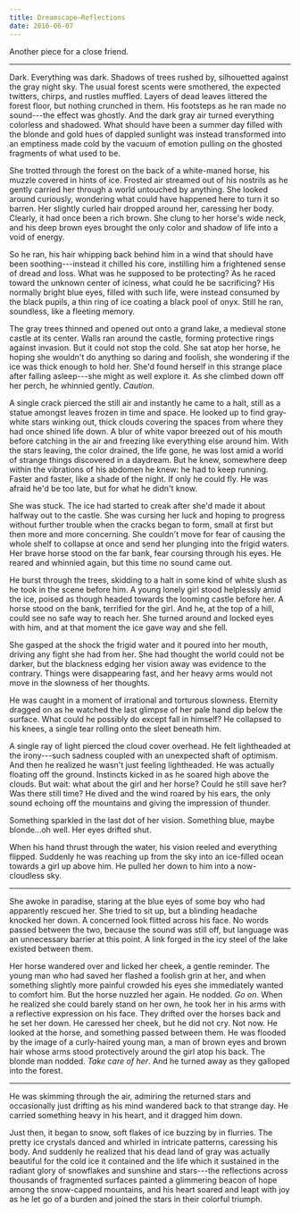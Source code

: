 ```yaml
---
title: Dreamscape—Reflections
date: 2016-06-07
---
```


Another piece for a close friend.

---

Dark. Everything was dark. Shadows of trees rushed by, silhouetted against the
gray night sky. The usual forest scents were smothered, the expected twitters,
chirps, and rustles muffled. Layers of dead leaves littered the forest floor,
but nothing crunched in them. His footsteps as he ran made no sound---the effect
was ghostly. And the dark gray air turned everything colorless and shadowed.
What should have been a summer day filled with the blonde and gold hues of
dappled sunlight was instead transformed into an emptiness made cold by the
vacuum of emotion pulling on the ghosted fragments of what used to be.

She trotted through the forest on the back of a white-maned horse, his muzzle
covered in hints of ice. Frosted air streamed out of his nostrils as he gently
carried her through a world untouched by anything. She looked around curiously,
wondering what could have happened here to turn it so barren. Her slightly
curled hair dropped around her, caressing her body. Clearly, it had once been a
rich brown. She clung to her horse's wide neck, and his deep brown eyes brought
the only color and shadow of life into a void of energy.

So he ran, his hair whipping back behind him in a wind that should have been
soothing---instead it chilled his core, instilling him a frightened sense of
dread and loss. What was he supposed to be protecting? As he raced toward the
unknown center of iciness, what could he be sacrificing? His normally bright
blue eyes, filled with such life, were instead consumed by the black pupils, a
thin ring of ice coating a black pool of onyx. Still he ran, soundless, like a
fleeting memory.

The gray trees thinned and opened out onto a grand lake, a medieval stone castle
at its center. Walls ran around the castle, forming protective rings against
invasion. But it could not stop the cold. She sat atop her horse, he hoping she
wouldn't do anything so daring and foolish, she wondering if the ice was thick
enough to hold her. She'd found herself in this strange place after falling
asleep---she might as well explore it. As she climbed down off her perch, he
whinnied gently. *Caution*.

A single crack pierced the still air and instantly he came to a halt, still as a
statue amongst leaves frozen in time and space. He looked up to find gray-white
stars winking out, thick clouds covering the spaces from where they had once
shined life down. A blur of white vapor breezed out of his mouth before catching
in the air and freezing like everything else around him. With the stars leaving,
the color drained, the life gone, he was lost amid a world of strange things
discovered in a daydream. But he knew, somewhere deep within the vibrations of
his abdomen he knew: he had to keep running. Faster and faster, like a shade of
the night. If only he could fly. He was afraid he'd be too late, but for what he
didn't know.

She was stuck. The ice had started to creak after she'd made it about halfway
out to the castle. She was cursing her luck and hoping to progress without
further trouble when the cracks began to form, small at first but then more and
more concerning. She couldn't move for fear of causing the whole shelf to
collapse at once and send her plunging into the frigid waters. Her brave horse
stood on the far bank, fear coursing through his eyes. He reared and whinnied
again, but this time no sound came out.

He burst through the trees, skidding to a halt in some kind of white slush as he
took in the scene before him. A young lonely girl stood helplessly amid the ice,
poised as though headed towards the looming castle before her. A horse stood on
the bank, terrified for the girl. And he, at the top of a hill, could see no
safe way to reach her. She turned around and locked eyes with him, and at that
moment the ice gave way and she fell.

She gasped at the shock the frigid water and it poured into her mouth, driving
any fight she had from her. She had thought the world could not be darker, but
the blackness edging her vision away was evidence to the contrary. Things were
disappearing fast, and her heavy arms would not move in the slowness of her
thoughts.

He was caught in a moment of irrational and torturous slowness. Eternity dragged
on as he watched the last glimpse of her pale hand dip below the surface. What
could he possibly do except fall in himself? He collapsed to his knees, a single
tear rolling onto the sleet beneath him.

A single ray of light pierced the cloud cover overhead. He felt lightheaded at
the irony---such sadness coupled with an unexpected shaft of optimism. And then
he realized he wasn't just feeling lightheaded. He was actually floating off the
ground. Instincts kicked in as he soared high above the clouds. But wait: what
about the girl and her horse? Could he still save her? Was there still time? He
dived and the wind roared by his ears, the only sound echoing off the mountains
and giving the impression of thunder.

Something sparkled in the last dot of her vision. Something blue, maybe
blonde…oh well. Her eyes drifted shut.

When his hand thrust through the water, his vision reeled and everything
flipped. Suddenly he was reaching up from the sky into an ice-filled ocean
towards a girl up above him. He pulled her down to him into a now-cloudless sky.

---

She awoke in paradise, staring at the blue eyes of some boy who had apparently
rescued her. She tried to sit up, but a blinding headache knocked her down. A
concerned look flitted across his face. No words passed between the two, because
the sound was still off, but language was an unnecessary barrier at this point.
A link forged in the icy steel of the lake existed between them.

Her horse wandered over and licked her cheek, a gentle reminder. The young man
who had saved her flashed a foolish grin at her, and when something slightly
more painful crowded his eyes she immediately wanted to comfort him. But the
horse nuzzled her again. He nodded. *Go on*. When he realized she could barely
stand on her own, he took her in his arms with a reflective expression on his
face. They drifted over the horses back and he set her down. He caressed her
cheek, but he did not cry. Not now. He looked at the horse, and something passed
between them. He was flooded by the image of a curly-haired young man, a man of
brown eyes and brown hair whose arms stood protectively around the girl atop his
back. The blonde man nodded. *Take care of her*. And he turned away as they
galloped into the forest.

---

He was skimming through the air, admiring the returned stars and occasionally
just drifting as his mind wandered back to that strange day. He carried
something heavy in his heart, and it dragged him down.

Just then, it began to snow, soft flakes of ice buzzing by in flurries. The
pretty ice crystals danced and whirled in intricate patterns, caressing his
body. And suddenly he realized that his dead land of gray was actually beautiful
for the cold ice it contained and the life which it sustained in the radiant
glory of snowflakes and sunshine and stars---the reflections across thousands of
fragmented surfaces painted a glimmering beacon of hope among the snow-capped
mountains, and his heart soared and leapt with joy as he let go of a burden and
joined the stars in their colorful triumph.
